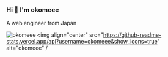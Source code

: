 ### Hi 👋  I'm okomeee

<!--
**okomeee/okomeee** is a ✨ _special_ ✨ repository because its `README.md` (this file) appears on your GitHub profile.

Here are some ideas to get you started:

- 🔭 I’m currently working on ...
- 🌱 I’m currently learning ...
- 👯 I’m looking to collaborate on ...
- 🤔 I’m looking for help with ...
- 💬 Ask me about ...
- 📫 How to reach me: ...
- 😄 Pronouns: ...
- ⚡ Fun fact: ...
-->
A web engineer from Japan

<img align="left" src="https://github-readme-stats.vercel.app/api/top-langs/?username=okomeee" alt="okomeee" />

<img align="center" src="https://github-readme-stats.vercel.app/api?username=okomeee&show_icons=true" alt="okomeee" /
